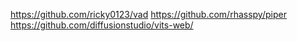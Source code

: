 https://github.com/ricky0123/vad
https://github.com/rhasspy/piper
https://github.com/diffusionstudio/vits-web/
